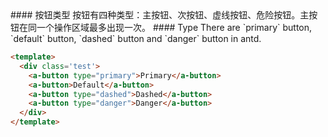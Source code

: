 
<cn>
#### 按钮类型
按钮有四种类型：主按钮、次按钮、虚线按钮、危险按钮。主按钮在同一个操作区域最多出现一次。
</cn>

<us>
#### Type
There are `primary` button, `default` button, `dashed` button and `danger` button in antd.
</us>

```html
<template>
  <div class='test'>
    <a-button type="primary">Primary</a-button>
    <a-button>Default</a-button>
    <a-button type="dashed">Dashed</a-button>
    <a-button type="danger">Danger</a-button>
  </div>
</template>
```

